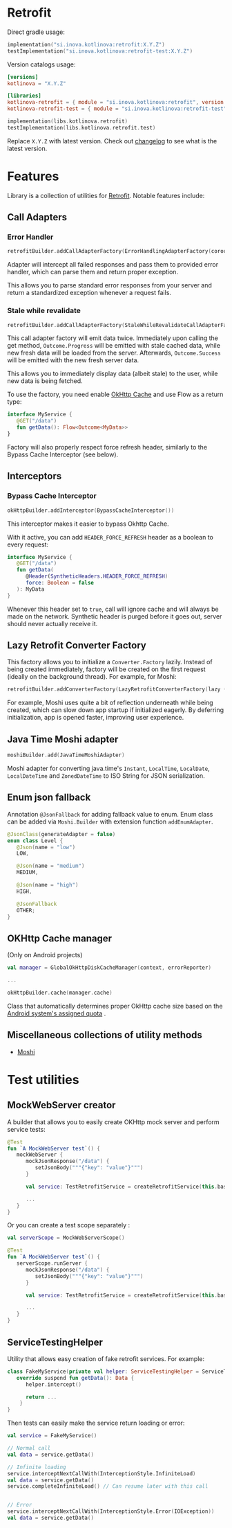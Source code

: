 # Retrofit

Direct gradle usage:

```kotlin
implementation("si.inova.kotlinova:retrofit:X.Y.Z")
testImplementation("si.inova.kotlinova:retrofit-test:X.Y.Z")
```

Version catalogs usage:

```toml
[versions]
kotlinova = "X.Y.Z"
```

```toml
[libraries]
kotlinova-retrofit = { module = "si.inova.kotlinova:retrofit", version.ref = "kotlinova" }
kotlinova-retrofit-test = { module = "si.inova.kotlinova:retrofit-test", version.ref = "kotlinova" }
```

```kotlin
implementation(libs.kotlinova.retrofit)
testImplementation(libs.kotlinova.retrofit.test)
```

Replace `X.Y.Z` with latest version. Check out [changelog](../CHANGELOG.MD) to see what is the latest version.

# Features

Library is a collection of utilities for [Retrofit](https://square.github.io/retrofit/). Notable features include:

## Call Adapters

### Error Handler

```kotlin
retrofitBuilder.addCallAdapterFactory(ErrorHandlingAdapterFactory(coroutineScope, errorHandler))
```

Adapter will intercept all failed responses and pass them to provided error handler, which can parse them and
return proper exception.

This allows you to parse standard error responses from your server and return a standardized exception whenever
a request fails.

### Stale while revalidate

```kotlin
retrofitBuilder.addCallAdapterFactory(StaleWhileRevalidateCallAdapterFactory(coroutineScope, errorReporter))
```

This call adapter factory will emit data twice. Immediately upon calling the get method, `Outcome.Progress` will be emitted with
stale cached data,
while new fresh data will be loaded from the server. Afterwards, `Outcome.Success` will be emitted with the
new fresh server data.

This allows you to immediately display data (albeit stale) to the user, while new data is being fetched.

To use the factory, you need enable [OkHttp Cache](https://square.github.io/okhttp/features/caching/) and
use Flow as a return type:

```kotlin
interface MyService {
   @GET("/data")
   fun getData(): Flow<Outcome<MyData>>
}
```

Factory will also properly respect force refresh header, similarly to the Bypass Cache Interceptor (see below).

## Interceptors

### Bypass Cache Interceptor

```kotlin
okHttpBuilder.addInterceptor(BypassCacheInterceptor())
```

This interceptor makes it easier to bypass Okhttp Cache.

With it active, you can add `HEADER_FORCE_REFRESH` header as a boolean to every request:

```kotlin
interface MyService {
   @GET("/data")
   fun getData(
      @Header(SyntheticHeaders.HEADER_FORCE_REFRESH)
      force: Boolean = false
   ): MyData
}
```

Whenever this header set to `true`, call will ignore cache and will always be made on the network. Synthetic
header is purged before it goes out, server should never actually receive it.

## Lazy Retrofit Converter Factory

This factory allows you to initialize a `Converter.Factory` lazily. Instead of being created immediately,
factory will be created on the first request (ideally on the background thread). For example, for Moshi:

```kotlin
retrofitBuilder.addConverterFactory(LazyRetrofitConverterFactory(lazy { MoshiConverterFactory.create(moshi) }))
```

For example, Moshi uses quite a bit of reflection underneath while being created, which can slow down app startup
if initialized eagerly. By deferring initialization, app is opened faster, improving user experience.

## Java Time Moshi adapter

```kotlin
moshiBuilder.add(JavaTimeMoshiAdapter)
```

Moshi adapter for converting java.time's `Instant`, `LocalTime`, `LocalDate`, `LocalDateTime` and `ZonedDateTime` to ISO String
for JSON serialization.

## Enum json fallback

Annotation `@JsonFallback` for adding fallback value to enum.
Enum class can be added via `Moshi.Builder` with extension function `addEnumAdapter`.

```kotlin
@JsonClass(generateAdapter = false)
enum class Level {
   @Json(name = "low")
   LOW,

   @Json(name = "medium")
   MEDIUM,

   @Json(name = "high")
   HIGH,

   @JsonFallback
   OTHER;
}
```

## OKHttp Cache manager

(Only on Android projects)

```kotlin
val manager = GlobalOkHttpDiskCacheManager(context, errorReporter)

...

okHttpBuilder.cache(manager.cache)
```

Class that automatically determines proper OkHttp cache size based on the
[Android system's assigned quota](https://developer.android.com/reference/android/os/storage/StorageManager#getCacheQuotaBytes(java.util.UUID))
.

## Miscellaneous collections of utility methods

* [Moshi](src/jvmCommon/kotlin/si/inova/kotlinova/retrofit/moshi/Moshi.kt)

# Test utilities

## MockWebServer creator

A builder that allows you to easily create OKHttp mock server and perform service tests:

```kotlin
@Test
fun `A MockWebServer test`() {
   mockWebServer {
      mockJsonResponse("/data") {
         setJsonBody("""{"key": "value"}""")
      }

      val service: TestRetrofitService = createRetrofitService(this.baseUrl)

      ...
   }
}
```

Or you can create a test scope separately :

```kotlin
val serverScope = MockWebServerScope()

@Test
fun `A MockWebServer test`() {
   serverScope.runServer {
      mockJsonResponse("/data") {
         setJsonBody("""{"key": "value"}""")
      }

      val service: TestRetrofitService = createRetrofitService(this.baseUrl)

      ...
   }
}
```

## ServiceTestingHelper

Utility that allows easy creation of fake retrofit services. For example:

```kotlin
class FakeMyService(private val helper: ServiceTestingHelper = ServiceTestingHelper()) : MyService, FakeService by helper {
   override suspend fun getData(): Data {
      helper.intercept()

      return ...
    }
}
```

Then tests can easily make the service return loading or error:

```kotlin
val service = FakeMyService()

// Normal call
val data = service.getData()

// Infinite loading
service.interceptNextCallWith(InterceptionStyle.InfiniteLoad)
val data = service.getData()
service.completeInfiniteLoad() // Can resume later with this call


// Error
service.interceptNextCallWith(InterceptionStyle.Error(IOException))
val data = service.getData()
```
